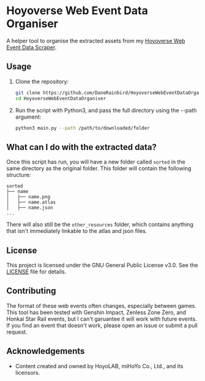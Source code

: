 # Hoyoverse Web Event Data Organiser

A helper tool to organise the extracted assets from my [Hoyoverse Web Event Data Scraper](https://github.com/DaneRainbird/HoyoverseWebEventDataScraper).

## Usage

1. Clone the repository:
    ```sh
    git clone https://github.com/DaneRainbird/HoyoverseWebEventDataOrganiser.git
    cd HoyoverseWebEventDataOrganiser
    ```

2. Run the script with Python3, and pass the full directory using the --path argument:
    ```sh
    python3 main.py --path /path/to/downloaded/folder
    ```

## What can I do with the extracted data?

Once this script has run, you will have a new folder called `sorted` in the same directory as the original folder. This folder will contain the following structure:

```
sorted
├── name
│   ├── name.png
│   ├── name.atlas
│   ├── name.json
...
```

There will also still be the `other_resources` folder, which contains anything that isn't immediately linkable to the atlas and json files.

## License

This project is licensed under the GNU General Public License v3.0. See the [LICENSE](LICENSE) file for details.

## Contributing

The format of these web events often changes, especially between games. This tool has been tested with Genshin Impact, Zenless Zone Zero, and Honkai Star Rail events, but I can't garuantee it will work with future events. If you find an event that doesn't work, please open an issue or submit a pull request.

## Acknowledgements

- Content created and owned by HoyoLAB, miHoYo Co., Ltd., and its licensors.